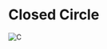 # Closed Circle
![C](https://github.com/zoosphar/closedcircle/assets/29529379/8448e62c-5c9e-4eba-80a8-d9162301021f)
